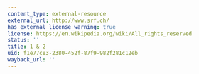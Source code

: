 ```yaml
---
content_type: external-resource
external_url: http://www.srf.ch/
has_external_license_warning: true
license: https://en.wikipedia.org/wiki/All_rights_reserved
status: ''
title: 1 & 2
uid: f1e77c83-2380-452f-87f9-982f281c12eb
wayback_url: ''
---
```

